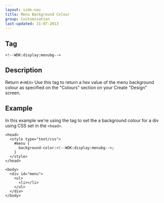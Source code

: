 ```yaml
---
layout: side-nav
title: Menu Background Colour
group: Customisation
last-updated: 31-07-2013
---
```


## Tag

`<!--WDK:display:menubg-->`

## Description

Return `#<HEX>`
Use this tag to return a hex value of the menu background colour as specified on the "Colours" section on your Create "Design" screen.

## Example

In this example we're using the tag to set the a background colour for a div using CSS set in the `<head>`.

~~~
<head>
  <style type="text/css">
    #menu {
      background-color:<!--WDK:display:menubg-->;
    }
  </style>
</head>

<body>
  <div id="menu">
    <ul>
      <li></li>
    </ul>
  </div>
</body>
~~~